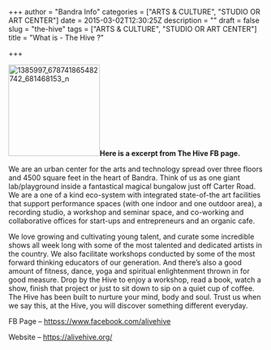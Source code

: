 +++
author = "Bandra Info"
categories = ["ARTS &amp; CULTURE", "STUDIO OR ART CENTER"]
date = 2015-03-02T12:30:25Z
description = ""
draft = false
slug = "the-hive"
tags = ["ARTS &amp; CULTURE", "STUDIO OR ART CENTER"]
title = "What is - The Hive ?"

+++


<p><img loading="lazy" class="alignleft size-full wp-image-7900" src="https://i1.wp.com/bandra.info/wp-content/uploads/2015/03/1385997_678741865482742_681468153_n1.jpg?resize=180%2C180&#038;ssl=1" alt="1385997_678741865482742_681468153_n" width="180" height="180" srcset="https://i1.wp.com/bandra.info/wp-content/uploads/2015/03/1385997_678741865482742_681468153_n1.jpg?w=180&amp;ssl=1 180w, https://i1.wp.com/bandra.info/wp-content/uploads/2015/03/1385997_678741865482742_681468153_n1.jpg?resize=150%2C150&amp;ssl=1 150w" sizes="(max-width: 180px) 100vw, 180px" data-recalc-dims="1" /><strong>Here is a excerpt from The Hive FB page. </strong></p>
<p>We are an urban center for the arts and technology spread over three floors and 4500 square feet in the heart of Bandra. Think of us as one giant lab/playground inside a fantastical magical bungalow just off Carter Road. We are a one of a kind eco-system with integrated state-of-the art facilities that support performance spaces (with one indoor and one outdoor area), a recording studio, a workshop and seminar space, and co-working and collaborative offices for start-ups and entrepreneurs and an organic cafe.</p>
<p>We love growing and cultivating young talent, and curate some incredible shows all week long with some of the most talented and dedicated artists in the country. We also facilitate workshops conducted by some of the most forward thinking educators of our generation. And there&#8217;s also a good amount of fitness, dance, yoga and spiritual enlightenment thrown in for good measure. Drop by the Hive to enjoy a workshop, read a book, watch a show, finish that project or just to sit down to sip on a quiet cup of coffee. The Hive has been built to nurture your mind, body and soul. Trust us when we say this, at the Hive, you will discover something different everyday.</p>
<p>FB Page &#8211; <a href="httpss://www.facebook.com/alivehive">httpss://www.facebook.com/alivehive</a></p>
<p>Website &#8211; <a href="https://alivehive.org/">https://alivehive.org/</a></p>
<p><iframe width="560" height="315" src="httpss://www.youtube.com/embed/dcwMpfBulPo" frameborder="0" allowfullscreen></iframe></p>
<p>&nbsp;</p>




